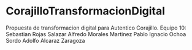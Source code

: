 # CorajilloTransformacionDigital
Propuesta de transformacion digital para Autentico Corajillo.
Equipo 10:
Sebastian Rojas Salazar
Alfredo Morales Martinez
Pablo Ignacio Ochoa Sordo
Adolfo Alcaraz Zaragoza
